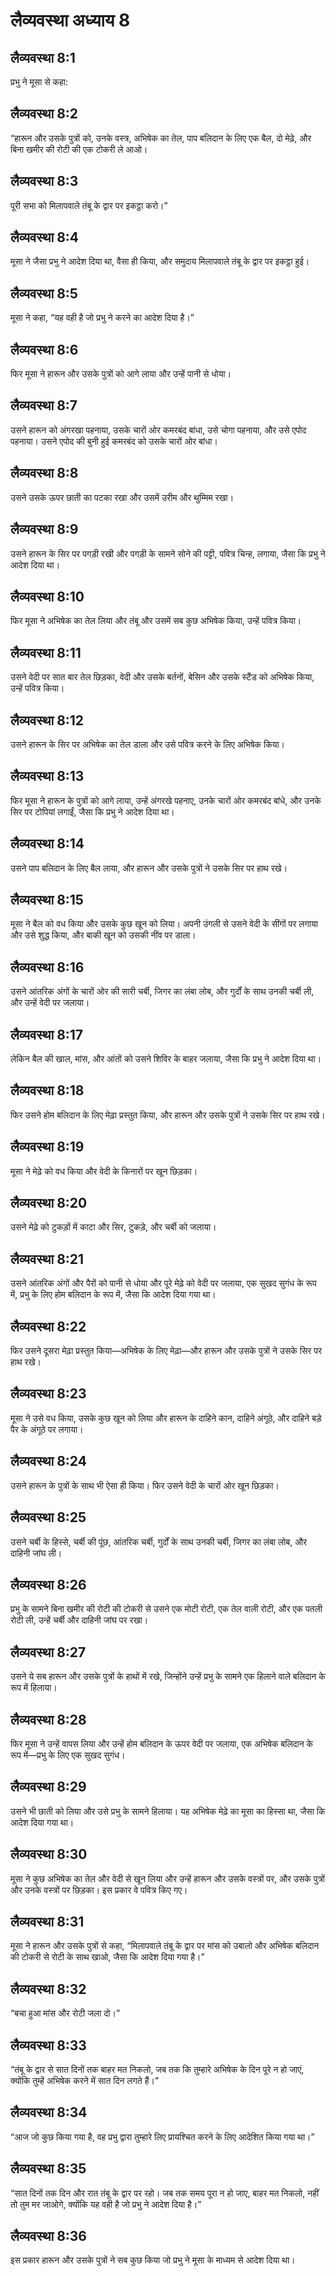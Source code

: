 # लैव्यवस्था अध्याय 8

## लैव्यवस्था 8:1
प्रभु ने मूसा से कहा:

## लैव्यवस्था 8:2
“हारून और उसके पुत्रों को, उनके वस्त्र, अभिषेक का तेल, पाप बलिदान के लिए एक बैल, दो मेढ़े, और बिना खमीर की रोटी की एक टोकरी ले आओ।

## लैव्यवस्था 8:3
पूरी सभा को मिलापवाले तंबू के द्वार पर इकट्ठा करो।”

## लैव्यवस्था 8:4
मूसा ने जैसा प्रभु ने आदेश दिया था, वैसा ही किया, और समुदाय मिलापवाले तंबू के द्वार पर इकट्ठा हुई।

## लैव्यवस्था 8:5
मूसा ने कहा, “यह वही है जो प्रभु ने करने का आदेश दिया है।”

## लैव्यवस्था 8:6
फिर मूसा ने हारून और उसके पुत्रों को आगे लाया और उन्हें पानी से धोया।

## लैव्यवस्था 8:7
उसने हारून को अंगरखा पहनाया, उसके चारों ओर कमरबंद बांधा, उसे चोगा पहनाया, और उसे एपोद पहनाया। उसने एपोद की बुनी हुई कमरबंद को उसके चारों ओर बांधा।

## लैव्यवस्था 8:8
उसने उसके ऊपर छाती का पटका रखा और उसमें उरीम और थुम्मिम रखा।

## लैव्यवस्था 8:9
उसने हारून के सिर पर पगड़ी रखी और पगड़ी के सामने सोने की पट्टी, पवित्र चिन्ह, लगाया, जैसा कि प्रभु ने आदेश दिया था।

## लैव्यवस्था 8:10
फिर मूसा ने अभिषेक का तेल लिया और तंबू और उसमें सब कुछ अभिषेक किया, उन्हें पवित्र किया।

## लैव्यवस्था 8:11
उसने वेदी पर सात बार तेल छिड़का, वेदी और उसके बर्तनों, बेसिन और उसके स्टैंड को अभिषेक किया, उन्हें पवित्र किया।

## लैव्यवस्था 8:12
उसने हारून के सिर पर अभिषेक का तेल डाला और उसे पवित्र करने के लिए अभिषेक किया।

## लैव्यवस्था 8:13
फिर मूसा ने हारून के पुत्रों को आगे लाया, उन्हें अंगरखे पहनाए, उनके चारों ओर कमरबंद बांधे, और उनके सिर पर टोपियां लगाईं, जैसा कि प्रभु ने आदेश दिया था।

## लैव्यवस्था 8:14
उसने पाप बलिदान के लिए बैल लाया, और हारून और उसके पुत्रों ने उसके सिर पर हाथ रखे।

## लैव्यवस्था 8:15
मूसा ने बैल को वध किया और उसके कुछ खून को लिया। अपनी उंगली से उसने वेदी के सींगों पर लगाया और उसे शुद्ध किया, और बाकी खून को उसकी नींव पर डाला।

## लैव्यवस्था 8:16
उसने आंतरिक अंगों के चारों ओर की सारी चर्बी, जिगर का लंबा लोब, और गुर्दों के साथ उनकी चर्बी ली, और उन्हें वेदी पर जलाया।

## लैव्यवस्था 8:17
लेकिन बैल की खाल, मांस, और आंतों को उसने शिविर के बाहर जलाया, जैसा कि प्रभु ने आदेश दिया था।

## लैव्यवस्था 8:18
फिर उसने होम बलिदान के लिए मेढ़ा प्रस्तुत किया, और हारून और उसके पुत्रों ने उसके सिर पर हाथ रखे।

## लैव्यवस्था 8:19
मूसा ने मेढ़े को वध किया और वेदी के किनारों पर खून छिड़का।

## लैव्यवस्था 8:20
उसने मेढ़े को टुकड़ों में काटा और सिर, टुकड़े, और चर्बी को जलाया।

## लैव्यवस्था 8:21
उसने आंतरिक अंगों और पैरों को पानी से धोया और पूरे मेढ़े को वेदी पर जलाया, एक सुखद सुगंध के रूप में, प्रभु के लिए होम बलिदान के रूप में, जैसा कि आदेश दिया गया था।

## लैव्यवस्था 8:22
फिर उसने दूसरा मेढ़ा प्रस्तुत किया—अभिषेक के लिए मेढ़ा—और हारून और उसके पुत्रों ने उसके सिर पर हाथ रखे।

## लैव्यवस्था 8:23
मूसा ने उसे वध किया, उसके कुछ खून को लिया और हारून के दाहिने कान, दाहिने अंगूठे, और दाहिने बड़े पैर के अंगूठे पर लगाया।

## लैव्यवस्था 8:24
उसने हारून के पुत्रों के साथ भी ऐसा ही किया। फिर उसने वेदी के चारों ओर खून छिड़का।

## लैव्यवस्था 8:25
उसने चर्बी के हिस्से, चर्बी की पूंछ, आंतरिक चर्बी, गुर्दों के साथ उनकी चर्बी, जिगर का लंबा लोब, और दाहिनी जांघ ली।

## लैव्यवस्था 8:26
प्रभु के सामने बिना खमीर की रोटी की टोकरी से उसने एक मोटी रोटी, एक तेल वाली रोटी, और एक पतली रोटी ली, उन्हें चर्बी और दाहिनी जांघ पर रखा।

## लैव्यवस्था 8:27
उसने ये सब हारून और उसके पुत्रों के हाथों में रखे, जिन्होंने उन्हें प्रभु के सामने एक हिलाने वाले बलिदान के रूप में हिलाया।

## लैव्यवस्था 8:28
फिर मूसा ने उन्हें वापस लिया और उन्हें होम बलिदान के ऊपर वेदी पर जलाया, एक अभिषेक बलिदान के रूप में—प्रभु के लिए एक सुखद सुगंध।

## लैव्यवस्था 8:29
उसने भी छाती को लिया और उसे प्रभु के सामने हिलाया। यह अभिषेक मेढ़े का मूसा का हिस्सा था, जैसा कि आदेश दिया गया था।

## लैव्यवस्था 8:30
मूसा ने कुछ अभिषेक का तेल और वेदी से खून लिया और उन्हें हारून और उसके वस्त्रों पर, और उसके पुत्रों और उनके वस्त्रों पर छिड़का। इस प्रकार वे पवित्र किए गए।

## लैव्यवस्था 8:31
मूसा ने हारून और उसके पुत्रों से कहा, “मिलापवाले तंबू के द्वार पर मांस को उबालो और अभिषेक बलिदान की टोकरी से रोटी के साथ खाओ, जैसा कि आदेश दिया गया है।”

## लैव्यवस्था 8:32
“बचा हुआ मांस और रोटी जला दो।”

## लैव्यवस्था 8:33
“तंबू के द्वार से सात दिनों तक बाहर मत निकलो, जब तक कि तुम्हारे अभिषेक के दिन पूरे न हो जाएं, क्योंकि तुम्हें अभिषेक करने में सात दिन लगते हैं।”

## लैव्यवस्था 8:34
“आज जो कुछ किया गया है, वह प्रभु द्वारा तुम्हारे लिए प्रायश्चित करने के लिए आदेशित किया गया था।”

## लैव्यवस्था 8:35
“सात दिनों तक दिन और रात तंबू के द्वार पर रहो। जब तक समय पूरा न हो जाए, बाहर मत निकलो, नहीं तो तुम मर जाओगे, क्योंकि यह वही है जो प्रभु ने आदेश दिया है।”

## लैव्यवस्था 8:36
इस प्रकार हारून और उसके पुत्रों ने सब कुछ किया जो प्रभु ने मूसा के माध्यम से आदेश दिया था।
